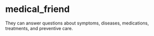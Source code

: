 # medical_friend
They can answer questions about symptoms, diseases, medications, treatments, and preventive care.
